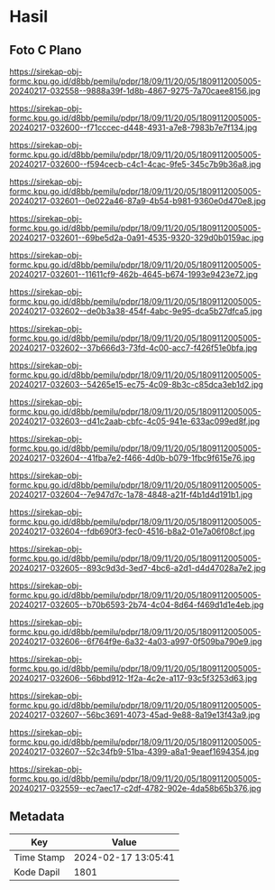 # Hasil

## Foto C Plano

https://sirekap-obj-formc.kpu.go.id/d8bb/pemilu/pdpr/18/09/11/20/05/1809112005005-20240217-032558--9888a39f-1d8b-4867-9275-7a70caee8156.jpg

https://sirekap-obj-formc.kpu.go.id/d8bb/pemilu/pdpr/18/09/11/20/05/1809112005005-20240217-032600--f71cccec-d448-4931-a7e8-7983b7e7f134.jpg

https://sirekap-obj-formc.kpu.go.id/d8bb/pemilu/pdpr/18/09/11/20/05/1809112005005-20240217-032600--f594cecb-c4c1-4cac-9fe5-345c7b9b36a8.jpg

https://sirekap-obj-formc.kpu.go.id/d8bb/pemilu/pdpr/18/09/11/20/05/1809112005005-20240217-032601--0e022a46-87a9-4b54-b981-9360e0d470e8.jpg

https://sirekap-obj-formc.kpu.go.id/d8bb/pemilu/pdpr/18/09/11/20/05/1809112005005-20240217-032601--69be5d2a-0a91-4535-9320-329d0b0159ac.jpg

https://sirekap-obj-formc.kpu.go.id/d8bb/pemilu/pdpr/18/09/11/20/05/1809112005005-20240217-032601--11611cf9-462b-4645-b674-1993e9423e72.jpg

https://sirekap-obj-formc.kpu.go.id/d8bb/pemilu/pdpr/18/09/11/20/05/1809112005005-20240217-032602--de0b3a38-454f-4abc-9e95-dca5b27dfca5.jpg

https://sirekap-obj-formc.kpu.go.id/d8bb/pemilu/pdpr/18/09/11/20/05/1809112005005-20240217-032602--37b666d3-73fd-4c00-acc7-f426f51e0bfa.jpg

https://sirekap-obj-formc.kpu.go.id/d8bb/pemilu/pdpr/18/09/11/20/05/1809112005005-20240217-032603--54265e15-ec75-4c09-8b3c-c85dca3eb1d2.jpg

https://sirekap-obj-formc.kpu.go.id/d8bb/pemilu/pdpr/18/09/11/20/05/1809112005005-20240217-032603--d41c2aab-cbfc-4c05-941e-633ac099ed8f.jpg

https://sirekap-obj-formc.kpu.go.id/d8bb/pemilu/pdpr/18/09/11/20/05/1809112005005-20240217-032604--41fba7e2-f466-4d0b-b079-1fbc9f615e76.jpg

https://sirekap-obj-formc.kpu.go.id/d8bb/pemilu/pdpr/18/09/11/20/05/1809112005005-20240217-032604--7e947d7c-1a78-4848-a21f-f4b1d4d191b1.jpg

https://sirekap-obj-formc.kpu.go.id/d8bb/pemilu/pdpr/18/09/11/20/05/1809112005005-20240217-032604--fdb690f3-fec0-4516-b8a2-01e7a06f08cf.jpg

https://sirekap-obj-formc.kpu.go.id/d8bb/pemilu/pdpr/18/09/11/20/05/1809112005005-20240217-032605--893c9d3d-3ed7-4bc6-a2d1-d4d47028a7e2.jpg

https://sirekap-obj-formc.kpu.go.id/d8bb/pemilu/pdpr/18/09/11/20/05/1809112005005-20240217-032605--b70b6593-2b74-4c04-8d64-f469d1d1e4eb.jpg

https://sirekap-obj-formc.kpu.go.id/d8bb/pemilu/pdpr/18/09/11/20/05/1809112005005-20240217-032606--6f764f9e-6a32-4a03-a997-0f509ba790e9.jpg

https://sirekap-obj-formc.kpu.go.id/d8bb/pemilu/pdpr/18/09/11/20/05/1809112005005-20240217-032606--56bbd912-1f2a-4c2e-a117-93c5f3253d63.jpg

https://sirekap-obj-formc.kpu.go.id/d8bb/pemilu/pdpr/18/09/11/20/05/1809112005005-20240217-032607--56bc3691-4073-45ad-9e88-8a19e13f43a9.jpg

https://sirekap-obj-formc.kpu.go.id/d8bb/pemilu/pdpr/18/09/11/20/05/1809112005005-20240217-032607--52c34fb9-51ba-4399-a8a1-9eaef1694354.jpg

https://sirekap-obj-formc.kpu.go.id/d8bb/pemilu/pdpr/18/09/11/20/05/1809112005005-20240217-032559--ec7aec17-c2df-4782-902e-4da58b65b376.jpg


## Metadata

| Key        | Value               |
| ---------- | ------------------- |
| Time Stamp | 2024-02-17 13:05:41 |
| Kode Dapil | 1801                |



